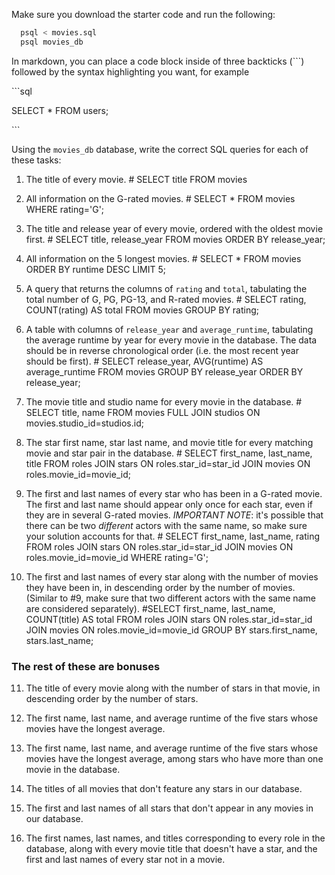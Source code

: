 Make sure you download the starter code and run the following:

```sh
  psql < movies.sql
  psql movies_db
```

In markdown, you can place a code block inside of three backticks (```) followed by the syntax highlighting you want, for example

\```sql

SELECT \* FROM users;

\```

Using the `movies_db` database, write the correct SQL queries for each of these tasks:

1.  The title of every movie. # SELECT title FROM movies

2.  All information on the G-rated movies. # SELECT * FROM movies WHERE rating='G';

3.  The title and release year of every movie, ordered with the
    oldest movie first. # SELECT title, release_year FROM movies ORDER BY release_year;
    
4.  All information on the 5 longest movies.  # SELECT * FROM movies ORDER BY runtime DESC LIMIT 5;

5.  A query that returns the columns of `rating` and `total`, tabulating the
    total number of G, PG, PG-13, and R-rated movies. # SELECT rating, COUNT(rating) AS total FROM movies GROUP BY rating;

6.  A table with columns of `release_year` and `average_runtime`,
    tabulating the average runtime by year for every movie in the database. The data should be in reverse chronological order (i.e. the most recent year should be first). # SELECT release_year, AVG(runtime) AS average_runtime FROM movies GROUP BY release_year ORDER BY release_year;

7.  The movie title and studio name for every movie in the
    database. # SELECT title, name FROM movies FULL JOIN studios ON movies.studio_id=studios.id;

8.  The star first name, star last name, and movie title for every
    matching movie and star pair in the database. # SELECT first_name, last_name, title FROM roles JOIN stars ON roles.star_id=star_id JOIN movies ON roles.movie_id=movie_id;

9.  The first and last names of every star who has been in a G-rated movie. The first and last name should appear only once for each star, even if they are in several G-rated movies. *IMPORTANT NOTE*: it's possible that there can be two *different* actors with the same name, so make sure your solution accounts for that. # SELECT first_name, last_name, rating FROM roles JOIN stars ON roles.star_id=star_id JOIN movies ON roles.movie_id=movie_id WHERE rating='G'; <having trouble limiting name to once>

10. The first and last names of every star along with the number
    of movies they have been in, in descending order by the number of movies. (Similar to #9, make sure
    that two different actors with the same name are considered separately). #SELECT first_name, last_name, COUNT(title) AS total FROM roles JOIN stars ON roles.star_id=star_id JOIN movies ON roles.movie_id=movie_id GROUP BY stars.first_name, stars.last_name;

### The rest of these are bonuses

11. The title of every movie along with the number of stars in
    that movie, in descending order by the number of stars.

12. The first name, last name, and average runtime of the five
    stars whose movies have the longest average.

13. The first name, last name, and average runtime of the five
    stars whose movies have the longest average, among stars who have more than one movie in the database.

14. The titles of all movies that don't feature any stars in our
    database.

15. The first and last names of all stars that don't appear in any movies in our database.

16. The first names, last names, and titles corresponding to every
    role in the database, along with every movie title that doesn't have a star, and the first and last names of every star not in a movie.
